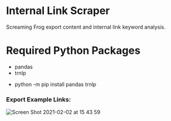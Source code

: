 # Internal Link Scraper
Screaming Frog export content and internal link keyword analysis.

# Required Python Packages
* pandas 
* trnlp
- python -m pip install pandas trnlp

### Export Example Links:

![Screen Shot 2021-02-02 at 15 43 59](https://user-images.githubusercontent.com/9290445/106602370-f3241180-656d-11eb-8d51-be681f39b000.png)

